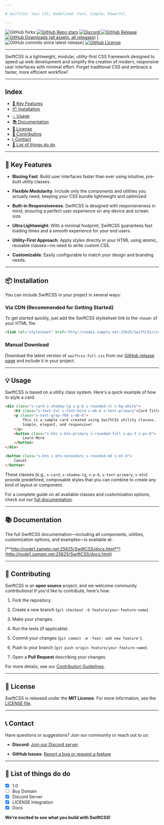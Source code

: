 ```yaml
---

# SwiftCSS: Your CSS, Redefined. Fast, Simple, Powerful.

---
```


![GitHub forks](https://img.shields.io/github/forks/SwiftCSS-library/SwiftCSS)
[![GitHub Repo stars](https://img.shields.io/github/stars/SwiftCSS-library/SwiftCSS)](https://github.com/SwiftCSS-library/SwiftCSS/stargazers)
[![Discord](https://img.shields.io/discord/1399102025509109770?style=flat\&logo=discord\&label=Discord)
](https://discord.gg/RYntYyuay7)
[![GitHub Release](https://img.shields.io/github/v/release/SwiftCSS-library/SwiftCSS)](https://github.com/SwiftCSS-library/SwiftCSS/releases)
[![GitHub Downloads (all assets, all releases)](https://img.shields.io/github/downloads/SwiftCSS-library/SwiftCSS/total)](https://github.com/SwiftCSS-library/SwiftCSS/releases)
\[![GitHub commits since latest release](https://img.shields.io/github/commits-since/SwiftCSS-library/SwiftCSS/latest)]
[![GitHub License](https://img.shields.io/github/license/SwiftCSS-library/SwiftCSS)](https://github.com/SwiftCSS-library/SwiftCSS/blob/main/LICENSE)

---

SwiftCSS is a lightweight, modular, utility-first CSS framework designed to speed up web development and simplify the creation of modern, responsive user interfaces with minimal effort. Forget traditional CSS and embrace a faster, more efficient workflow!

---

## Index

- [🚀 Key Features](#-key-features)
- [📦 Installation](#-installation)
- [💡 Usage](#-usage)
- [📚 Documentation](#-documentation)
- [📄 License](#-license)
- [🤝 Contributing](#-contributing)
- [📞 Contact](#-contact)
- [📑 List of things do do](#-list-of-things-do-do)

---

## 🚀 Key Features

* **Blazing Fast**: Build user interfaces faster than ever using intuitive, pre-built utility classes.

* **Flexible Modularity**: Include only the components and utilities you actually need, keeping your CSS bundle lightweight and optimized.

* **Built-in Responsiveness**: SwiftCSS is designed with responsiveness in mind, ensuring a perfect user experience on any device and screen size.

* **Ultra Lightweight**: With a minimal footprint, SwiftCSS guarantees fast loading times and a smooth experience for your end users.

* **Utility-First Approach**: Apply styles directly in your HTML using atomic, reusable classes—no need to write custom CSS.

* **Customizable**: Easily configurable to match your design and branding needs.

---

## 📦 Installation

You can include SwiftCSS in your project in several ways:

### Via CDN (Recommended for Getting Started)

To get started quickly, just add the SwiftCSS stylesheet link to the `<head>` of your HTML file:

```html
<link rel="stylesheet" href="http://node1.zampto.net:25625/SwiftCSS/css/v1.0/swiftcss-full.css" />
```

### Manual Download

Download the latest version of `swiftcss-full.css` from our [GitHub release page](https://github.com/SwiftCSS-library/SwiftCSS) and include it in your project.

---

## 💡 Usage

SwiftCSS is based on a utility class system. Here's a quick example of how to style a card:

```html
<div class="s-card s-shadow-lg s-p-6 s-rounded-xl s-bg-white">
    <h3 class="s-text-2xl s-font-bold s-mb-4 s-text-primary">Card Title</h3>
    <p class="s-text-gray-700 s-mb-6">
        This is a sample card created using SwiftCSS utility classes.
        Simple, elegant, and responsive!
    </p>
    <button class="s-btn s-btn-primary s-rounded-full s-py-3 s-px-8">
        Learn More
    </button>
</div>

<button class="s-btn s-btn-secondary s-rounded-md s-mt-4">
    Cancel
</button>
```

These classes (e.g., `s-card`, `s-shadow-lg`, `s-p-6`, `s-text-primary`, `s-btn`) provide predefined, composable styles that you can combine to create any kind of layout or component.

For a complete guide on all available classes and customization options, check out our [full documentation](http://node1.zampto.net:25625/SwiftCSS/docs.html).

---

## 📚 Documentation

The full SwiftCSS documentation—including all components, utilities, customization options, and examples—is available at:

[**http://node1.zampto.net:25625/SwiftCSS/docs.html**](http://node1.zampto.net:25625/SwiftCSS/docs.html)

---

## 🤝 Contributing

SwiftCSS is an **open source** project, and we welcome community contributions! If you'd like to contribute, here's how:

1. Fork the repository.

2. Create a new branch (`git checkout -b feature/your-feature-name`).

3. Make your changes.

4. Run the tests (if applicable).

5. Commit your changes (`git commit -m 'feat: add new feature'`).

6. Push to your branch (`git push origin feature/your-feature-name`).

7. Open a **Pull Request** describing your changes.

For more details, see our [Contribution Guidelines](https://github.com/SwiftCSS-library/SwiftCSS/tree/main).

---

## 📄 License

SwiftCSS is released under the **MIT License**. For more information, see the [LICENSE file](https://github.com/SwiftCSS-library/SwiftCSS/blob/main/LICENSE).

---

## 📞 Contact

Have questions or suggestions? Join our community or reach out to us:

* **Discord**: [Join our Discord server](https://discord.gg/RYntYyuay7)

* **GitHub Issues**: [Report a bug or request a feature](https://github.com/SwiftCSS-library/SwiftCSS/issues)

---

## 📑 List of things do do

- [x] 1.0
- [ ] Buy Domain
- [x] Discord Server
- [x] LICENSE Integration
- [x] Docs

**We’re excited to see what you build with SwiftCSS!**
